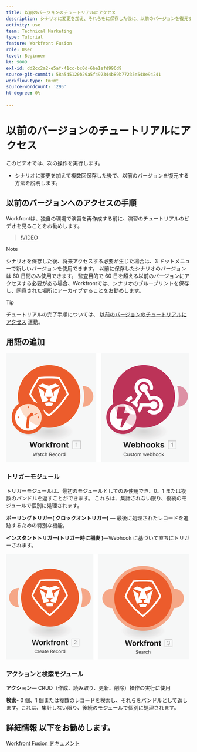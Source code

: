 ```yaml
---
title: 以前のバージョンのチュートリアルにアクセス
description: シナリオに変更を加え、それらをに保存した後に、以前のバージョンを復元する方法を説明します。 [!DNL Adobe Workfront Fusion].
activity: use
team: Technical Marketing
type: Tutorial
feature: Workfront Fusion
role: User
level: Beginner
kt: 9009
exl-id: dd2cc2a2-e5af-41cc-bc0d-6be1efd996d9
source-git-commit: 58a545120b29a5f492344b89b77235e548e94241
workflow-type: tm+mt
source-wordcount: '295'
ht-degree: 0%

---
```


# 以前のバージョンのチュートリアルにアクセス

このビデオでは、次の操作を実行します。

* シナリオに変更を加えて複数回保存した後で、以前のバージョンを復元する方法を説明します。

## 以前のバージョンへのアクセスの手順

Workfrontは、独自の環境で演習を再作成する前に、演習のチュートリアルのビデオを見ることをお勧めします。

>[!VIDEO](https://video.tv.adobe.com/v/335268/?quality=12)

>[!NOTE]
>
>シナリオを保存した後、将来アクセスする必要が生じた場合は、3 ドットメニューで新しいバージョンを使用できます。 以前に保存したシナリオのバージョンは 60 日間のみ使用できます。 監査目的で 60 日を超える以前のバージョンにアクセスする必要がある場合、Workfrontでは、シナリオのブループリントを保存し、同意された場所にアーカイブすることをお勧めします。

>[!TIP]
>
>チュートリアルの完了手順については、 [以前のバージョンのチュートリアルにアクセス](https://experienceleague.adobe.com/docs/workfront-learn/tutorials-workfront/fusion/exercises/access-previous-versions.html?lang=en) 運動。

## 用語の追加

![監視レコードとカスタム Webhook モジュールの画像](assets/understand-the-basics-3.png)

### トリガーモジュール

トリガーモジュールは、最初のモジュールとしてのみ使用でき、0、1 または複数のバンドルを返すことができます。 これらは、集計されない限り、後続のモジュールで個別に処理されます。

**ポーリングトリガー( クロックオントリガー)** — 最後に処理されたレコードを追跡するための特別な機能。

**インスタントトリガー(トリガー時に稲妻 )**—Webhook に基づいて直ちにトリガーされます。

![レコード作成と検索モジュールの画像](assets/understand-the-basics-4.png)

### アクションと検索モジュール

**アクション**— CRUD（作成、読み取り、更新、削除）操作の実行に使用

**検索**- 0 個、1 個または複数のレコードを検索し、それらをバンドルとして返します。これは、集計しない限り、後続のモジュールで個別に処理されます。

## 詳細情報 以下をお勧めします。

[Workfront Fusion ドキュメント](https://experienceleague.adobe.com/docs/workfront/using/adobe-workfront-fusion/workfront-fusion-2.html?lang=en)
